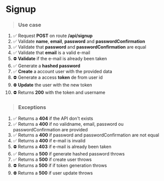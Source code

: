 # Signup

> ### Use case

1. ✅ Request **POST** on route **/api/signup**
2. ✅ Validate **name**, **email**, **password** and **passwordConfirmation**
3. ✅ Validate that **password** and **passwordConfirmation** are equal
4. ✅ Validate that **email** is a valid e-mail
5. ⛔️ **Validate** if the e-mail is already been taken
6. ✅ Generate a **hashed password**
7. ✅ **Create** a account user with the provided data
8. ⛔️ Generate a access **token** de from user id
9. ⛔️ **Update** the user with the new token
10. ⛔️ Returns **200** with the token and username

> ### Exceptions

1. ✅ Returns a **404** if the API don't exists
2. ✅ Returns a **400** if no validname, email, password ou passwordConfirmation are provided
3. ✅ Returns a **400** if password and passwordConfirmation are not equal
4. ✅ Returns a **400** if e-mail is invalid
5. ⛔️ Returns a **403** if e-mail is already been taken
6. ✅ Returns a **500** if generate hashed password throws
7. ✅ Returns a **500** if create user throws
8. ⛔️ Returns a **500** if if token generation throws
9. ⛔️ Returns a **500** if user update throws